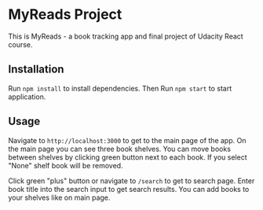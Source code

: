 # MyReads Project

This is MyReads - a book tracking app and final project of Udacity React course.

## Installation
Run ``npm install`` to install dependencies.
Then Run ``npm start`` to start application.

## Usage
Navigate to ``http://localhost:3000`` to get to the main page of the app.
On the main page you can see three book shelves. You can move books between shelves by clicking green button next to each book.
If you select "None" shelf book will be removed.

Click green "plus" button or navigate to ``/search`` to get to search page.
Enter book title into the search input to get search results.
You can add books to your shelves like on main page.